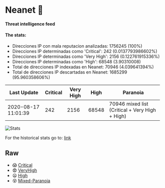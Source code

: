 # Neanet :hocho:
#### Threat intelligence feed
#### The stats:

- Direcciones IP con mala reputacion analizadas: 1756245 (100%)
- Direcciones IP determinadas como 'Critical':  242 (0.0137793986602%)
- Direcciones IP determinadas como 'Very High':  2156 (0.122761915336%)
- Direcciones IP determinadas como 'High':  68548 (3.90310008)
- Total de direcciones IP indexadas en Neanet:  70946 (4.039641394%)
- Total de direcciones IP descartadas en Neanet:  1685299 (95.960358606%)

| Last Update | Critical | Very High | High | Paranoia |
| --- | --- | --- | --- | --- |
| 2020-08-17 11:01:39 | 242 | 2156 | 68548 | 70946 mixed list (Critical + Very High + High)|

![Stats](https://docs.google.com/spreadsheets/d/e/2PACX-1vSnaNMIXVabIpDJjufMlzH7poXnshF3mgd8Is1g9ytUEzVsP5my4Trn8f-xkoLLQ38xpL3HtmUexLo6/pubchart?oid=501124687&format=image)

For the historical stats go to: [link](/stats.csv)
## Raw
- :scream: [Critical](https://raw.githubusercontent.com/JavaGarcia/Neanet/master/blacklists/neanet_critical.txt)
- :fearful: [VeryHigh](https://raw.githubusercontent.com/JavaGarcia/Neanet/master/blacklists/neanet_veryHigh.txtt)
- :frowning: [High](https://raw.githubusercontent.com/JavaGarcia/Neanet/master/blacklists/neanet_high.txt)
- :dizzy_face: [Mixed-Paranoia](https://raw.githubusercontent.com/JavaGarcia/Neanet/master/blacklists/neanet_all.txt)





















































































































































































































































